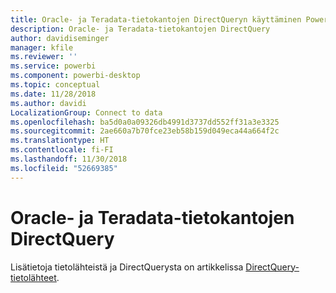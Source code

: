 ```yaml
---
title: Oracle- ja Teradata-tietokantojen DirectQueryn käyttäminen Power BI:ssä
description: Oracle- ja Teradata-tietokantojen DirectQuery
author: davidiseminger
manager: kfile
ms.reviewer: ''
ms.service: powerbi
ms.component: powerbi-desktop
ms.topic: conceptual
ms.date: 11/28/2018
ms.author: davidi
LocalizationGroup: Connect to data
ms.openlocfilehash: ba5d0a0a09326db4991d3737dd552ff31a3e3325
ms.sourcegitcommit: 2ae660a7b70fce23eb58b159d049eca44a664f2c
ms.translationtype: HT
ms.contentlocale: fi-FI
ms.lasthandoff: 11/30/2018
ms.locfileid: "52669385"
---
```

# <a name="directquery-for-oracle-and-teradata-databases"></a>Oracle- ja Teradata-tietokantojen DirectQuery
Lisätietoja tietolähteistä ja DirectQuerysta on artikkelissa [DirectQuery-tietolähteet](desktop-directquery-data-sources.md).

